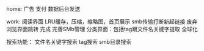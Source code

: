 home:
广告
支付
数据后台发送

work:
阅读界面
LRU缓存，压缩，缩略图，首页展示
smb传输打断新起链接 废弃
浏览界面跳转  完成
完善SMb管理
分类界面：包括tag跟文件名关键字提取
全球化

搜索功能：
    文件名关键字搜索
    tag搜索
    smb目录搜索